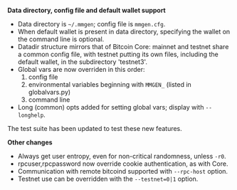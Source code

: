 **Data directory, config file and default wallet support**
- Data directory is `~/.mmgen`; config file is `mmgen.cfg`.
- When default wallet is present in data directory, specifying the wallet
  on the command line is optional.
- Datadir structure mirrors that of Bitcoin Core: mainnet and testnet share
  a common config file, with testnet putting its own files, including the
  default wallet, in the subdirectory 'testnet3'.
- Global vars are now overriden in this order:
  1) config file
  2) environmental variables beginning with `MMGEN_` (listed in globalvars.py)
  3) command line
- Long (common) opts added for setting global vars; display with `--longhelp`.

The test suite has been updated to test these new features.

**Other changes**
- Always get user entropy, even for non-critical randomness, unless `-r0`.
- rpcuser,rpcpassword now override cookie authentication, as with Core.
- Communication with remote bitcoind supported with `--rpc-host` option.
- Testnet use can be overridden with the `--testnet=0|1` option.
